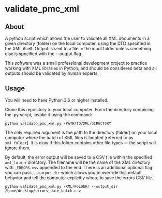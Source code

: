 # validate_pmc_xml
## About
A python script which allows the user to validate all XML documents in a given directory (folder) on the local computer, using the DTD specified in the XML itself.
Output is sent to a file in the input folder unless something else is specified with the --output flag. 


This software was a small professional development project to practice working with XML libraries in Python, and should be considered beta and all outputs should be validated by human experts.

## Usage
You will need to have Python 3.6 or higher installed.

Clone this repository to your local computer.
From the directory containing the .py script, invoke it using the command:

```python validate_pmc_xml.py /PATH/TO/XML/DIRECTORY```

The only required argument is the path to the directory (folder) on your local computer where the batch of XML files is located \[referred to as `xml_folder`\].  It is okay if this folder contains other file types -- the script will ignore them.

By default, the error output will be saved to a CSV file within the specified `xml_folder` directory.  The filename will be the name of the XML directory with `_ERRORS.csv` appended to the end.  There is an additional optional flag you can pass, `--output_dir` which allows you to override this default behavior and tell the computer explicitly where to save the errors CSV file.

```python validate_pmc_xml.py /XML/FOLDER/ --output_dir /home/desktop/errors_date_batch.csv```
